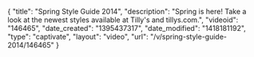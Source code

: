 {
    "title": "Spring Style Guide 2014",
    "description": "Spring is here! Take a look at the newest styles available at Tilly's and tillys.com.",
    "videoid": "146465",
    "date_created": "1395437317",
    "date_modified": "1418181192",
    "type": "captivate",
    "layout": "video",
    "url": "\/v\/spring-style-guide-2014\/146465"
}